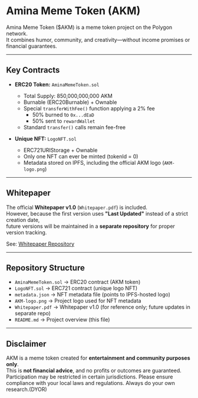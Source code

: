 # Amina Meme Token (AKM)

Amina Meme Token ($AKM) is a meme token project on the Polygon network.  
It combines humor, community, and creativity—without income promises or financial guarantees.

---

## Key Contracts

- **ERC20 Token:** `AminaMemeToken.sol`  
  - Total Supply: 850,000,000,000 AKM  
  - Burnable (ERC20Burnable) + Ownable  
  - Special `transferWithFee()` function applying a 2% fee  
    - 50% burned to `0x...dEaD`  
    - 50% sent to `rewardWallet`  
  - Standard `transfer()` calls remain fee-free  

- **Unique NFT:** `LogoNFT.sol`  
  - ERC721URIStorage + Ownable  
  - Only one NFT can ever be minted (tokenId = 0)  
  - Metadata stored on IPFS, including the official AKM logo (`AKM-logo.png`)  

---

## Whitepaper

The official **Whitepaper v1.0** (`Whitepaper.pdf`) is included.  
However, because the first version uses **"Last Updated"** instead of a strict creation date,  
future versions will be maintained in a **separate repository** for proper version tracking.

 See: [Whitepaper Repository](https://github.com/AminaMemeToken/legal-documents-and-whitepaper/tree/main/Whitepaper)

---

## Repository Structure

- `AminaMemeToken.sol` → ERC20 contract (AKM token)  
- `LogoNFT.sol` → ERC721 contract (unique logo NFT)  
- `metadata.json` → NFT metadata file (points to IPFS-hosted logo)  
- `AKM-logo.png` → Project logo used for NFT metadata  
- `Whitepaper.pdf` → Whitepaper v1.0 (for reference only; future updates in separate repo)  
- `README.md` → Project overview (this file)  

---

##  Disclaimer

AKM is a meme token created for **entertainment and community purposes only**.  
This is **not financial advice**, and no profits or outcomes are guaranteed.  
Participation may be restricted in certain jurisdictions. Please ensure compliance with your local laws and regulations.
Always do your own research.(DYOR)
